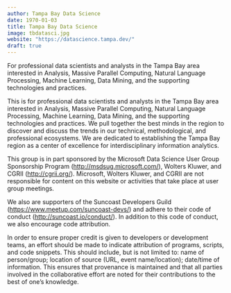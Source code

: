 ```yaml
---
author: Tampa Bay Data Science
date: 1970-01-03
title: Tampa Bay Data Science
image: tbdatasci.jpg
website: "https://datascience.tampa.dev/"
draft: true
---
```


For professional data scientists and analysts in the Tampa Bay area interested in Analysis, Massive Parallel Computing, Natural Language Processing, Machine Learning, Data Mining, and the supporting technologies and practices.


This is for professional data scientists and analysts in the Tampa Bay area interested in Analysis, Massive Parallel Computing, Natural Language Processing, Machine Learning, Data Mining, and the supporting technologies and practices. We pull together the best minds in the region to discover and discuss the trends in our technical, methodological, and professional ecosystems. We are dedicated to establishing the Tampa Bay region as a center of excellence for interdisciplinary information analytics.

This group is in part sponsored by the Microsoft Data Science User Group Sponsorship Program (http://msdsug.microsoft.com/), Wolters Kluwer, and CGRII (http://cgrii.org/). Microsoft, Wolters Kluwer, and CGRII are not responsible for content on this website or activities that take place at user group meetings.

We also are supporters of the Suncoast Developers Guild (https://www.meetup.com/suncoast-devs/) and adhere to their code of conduct (http://suncoast.io/conduct/). In addition to this code of conduct, we also encourage code attribution.

In order to ensure proper credit is given to developers or development teams, an effort should be made to indicate attribution of programs, scripts, and code snippets. This should include, but is not limited to: name of person/group; location of source (URL, event name/location); date/time of information. This ensures that provenance is maintained and that all parties involved in the collaborative effort are noted for their contributions to the best of one’s knowledge.
